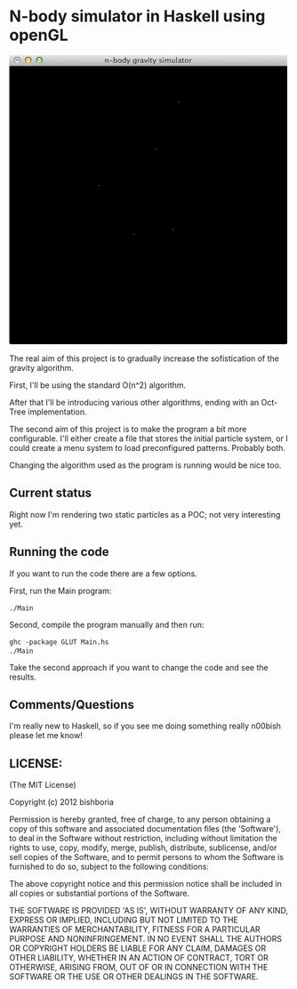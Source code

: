 # N-body simulator in Haskell using openGL

![](https://github.com/bishboria/nbodysim/blob/master/n-body-sim-screen-grab.png)

The real aim of this project is to gradually increase the sofistication of the
gravity algorithm.

First, I'll be using the standard O(n^2) algorithm.

After that I'll be introducing various other algorithms, ending with an
Oct-Tree implementation.

The second aim of this project is to make the program a bit more configurable.
I'll either create a file that stores the initial particle system, or I could
create a menu system to load preconfigured patterns. Probably both.

Changing the algorithm used as the program is running would be nice too.

## Current status

Right now I'm rendering two static particles as a POC; not very interesting yet.

## Running the code

If you want to run the code there are a few options.

First, run the Main program:

    ./Main

Second, compile the program manually and then run:

    ghc -package GLUT Main.hs
    ./Main

Take the second approach if you want to change the code and see the results.

## Comments/Questions

I'm really new to Haskell, so if you see me doing something really n00bish
please let me know!

## LICENSE:

(The MIT License)

Copyright (c) 2012 bishboria

Permission is hereby granted, free of charge, to any person obtaining
a copy of this software and associated documentation files (the
'Software'), to deal in the Software without restriction, including
without limitation the rights to use, copy, modify, merge, publish,
distribute, sublicense, and/or sell copies of the Software, and to
permit persons to whom the Software is furnished to do so, subject to
the following conditions:

The above copyright notice and this permission notice shall be
included in all copies or substantial portions of the Software.

THE SOFTWARE IS PROVIDED 'AS IS', WITHOUT WARRANTY OF ANY KIND,
EXPRESS OR IMPLIED, INCLUDING BUT NOT LIMITED TO THE WARRANTIES OF
MERCHANTABILITY, FITNESS FOR A PARTICULAR PURPOSE AND NONINFRINGEMENT.
IN NO EVENT SHALL THE AUTHORS OR COPYRIGHT HOLDERS BE LIABLE FOR ANY
CLAIM, DAMAGES OR OTHER LIABILITY, WHETHER IN AN ACTION OF CONTRACT,
TORT OR OTHERWISE, ARISING FROM, OUT OF OR IN CONNECTION WITH THE
SOFTWARE OR THE USE OR OTHER DEALINGS IN THE SOFTWARE.

